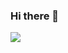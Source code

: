 ### Hi there 👋

![](https://komarev.com/ghpvc/?username=ChenboYang97&color=green)

<!--
**ChenboYang97/ChenboYang97** is a ✨ _special_ ✨ repository because its `README.md` (this file) appears on your GitHub profile.

Here are some ideas to get you started:

- 🔭 I’m currently working on ...
- 🌱 I’m currently learning ...
- 👯 I’m looking to collaborate on ...
- 🤔 I’m looking for help with ...
- 💬 Ask me about ...
- 📫 How to reach me: ...
- 😄 Pronouns: ...
- ⚡ Fun fact: ...
[![Top Langs](https://github-readme-stats.vercel.app/api/top-langs/?username=ChenboYang97)](https://github.com/ChenboYang97/github-readme-stats)
-->
